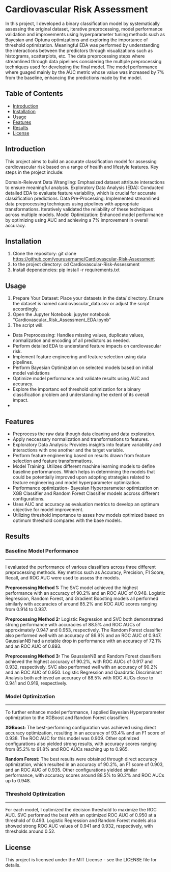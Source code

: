 # Cardiovascular Risk Assessment

In this project, I developed a binary classification model by systematically assessing the original dataset, iterative preprocessing, model performance validation and improvements using hyperparameter tuning methods such as Bayesian and Optuna optimizations and exploring the importance of threshold optimization. Meaningful EDA was performed by understanding the interactions between the predictors through visualizations such as histograms, scatterplots, etc. The data preprocessing steps where streamlined through data pipelines considering the multiple preprocessing techniques used for developing the final model. The model performance where guaged mainly by the AUC metric whose value was increased by 7% from the baseline, enhancing the predictions made by the model.

## Table of Contents
- [Introduction](#introduction)
- [Installation](#installation)
- [Usage](#usage)
- [Features](#features)
- [Results](#results)
- [License](#license)


## Introduction

This project aims to build an accurate classification model for assessing cardiovascular risk based on a range of health and lifestyle features. Key steps in the project include:

Domain-Relevant Data Wrangling: Emphasized dataset attribute interactions to ensure meaningful analysis.
Exploratory Data Analysis (EDA): Conducted detailed EDA to evaluate feature variability, which is crucial for accurate classification predictions.
Data Pre-Processing: Implemented streamlined data preprocessing techniques using pipelines with appropriate transformations. Iteratively validated the reliability of these techniques across multiple models.
Model Optimization: Enhanced model performance by optimizing using AUC and achieving a 7% improvement in overall accuracy.


## Installation

1. Clone the repository:
git clone https://github.com/yourusername/Cardiovascular-Risk-Assessment
2.  to the project directory:
cd Cardiovascular-Risk-Assessment
3. Install dependencies:
pip install -r requirements.txt

## Usage
1. Prepare Your Dataset: Place your datasets in the data/ directory. Ensure the dataset is named cardiovascular_data.csv or adjust the script accordingly.
2. Open the Jupyter Notebook:
jupyter notebook "Cardiovascular_Risk_Assessment_EDA.ipynb"
3. The script will:
- Data Preprocessing: Handles missing values, duplicate values, normalization and encoding of all predictors as needed.
- Perform detailed EDA to understand feature impacts on cardiovascular risk.
- Implement feature engineering and feature selection using data pipelines.
- Perform Bayesian Optimization on selected models based on initial model validations
- Optimize model performance and validate results using AUC and accuracy.
- Explore the importanc eof threshold optimization for a binary classification problem and understanding the extent of its overall impact.
- 
## Features
   
- Preprocess the raw data though data cleaning and data exploration.
- Apply neccessary normalization and transformations to features.
- Exploratory Data Analysis: Provides insights into feature variability and interactions with one another and the target variable.
- Perform feature engineering based on results drawn from feature selection and feature transformations.
- Model Training: Utilizes different machine learning models to define baseline performances. Which helps in determining the models that could be potentially improved upon adopting strategies related to feature engineering and model hyperparameter optimization.
- Performance optimization- Bayesian Hyperparameter optimization on XGB Classifier and Random Forest Classifier models accross different configurations.
- Uses AUC and accuracy as evaluation metrics to develop an optimum objective for model improvement.
- Utilizing threshold importance to asses how models optimized based on optimum threshold compares with the base models.
  
## Results
### Baseline Model Performance
-----
I evaluated the performance of various classifiers across three different preprocessing methods. Key metrics such as Accuracy, Precision, F1 Score, Recall, and ROC AUC were used to assess the models.

**Preprocessing Method 1:** The SVC model achieved the highest performance with an accuracy of 90.2% and an ROC AUC of 0.948. Logistic Regression, Random Forest, and Gradient Boosting models all performed similarly with accuracies of around 85.2% and ROC AUC scores ranging from 0.914 to 0.937.

**Preprocessing Method 2:** Logistic Regression and SVC both demonstrated strong performance with accuracies of 88.5% and ROC AUCs of approximately 0.947 and 0.953, respectively. The Random Forest classifier also performed well with an accuracy of 86.9% and an ROC AUC of 0.947. GaussianNB had a notable drop in performance with an accuracy of 72.1% and an ROC AUC of 0.893.

**Preprocessing Method 3:** The GaussianNB and Random Forest classifiers achieved the highest accuracy of 90.2%, with ROC AUCs of 0.917 and 0.932, respectively. SVC also performed well with an accuracy of 90.2% and an ROC AUC of 0.950. Logistic Regression and Quadratic Discriminant Analysis both achieved an accuracy of 88.5% with ROC AUCs close to 0.941 and 0.919, respectively.

### Model Optimization
-----
To further enhance model performance, I applied Bayesian Hyperparameter optimization to the XGBoost and Random Forest classifiers.

**XGBoost:** The best-performing configuration was achieved using direct accuracy optimization, resulting in an accuracy of 93.4% and an F1 score of 0.938. The ROC AUC for this model was 0.909. Other optimized configurations also yielded strong results, with accuracy scores ranging from 85.2% to 91.8% and ROC AUCs reaching up to 0.965.

**Random Forest:** The best results were obtained through direct accuracy optimization, which resulted in an accuracy of 90.2%, an F1 score of 0.903, and an ROC AUC of 0.935. Other configurations yielded similar performance, with accuracy scores around 88.5% to 90.2% and ROC AUCs up to 0.948.

### Threshold Optimization
-----
For each model, I optimized the decision threshold to maximize the ROC AUC. SVC performed the best with an optimized ROC AUC of 0.950 at a threshold of 0.493. Logistic Regression and Random Forest models also showed strong ROC AUC values of 0.941 and 0.932, respectively, with thresholds around 0.52.

## License
This project is licensed under the MIT License - see the LICENSE file for details.

